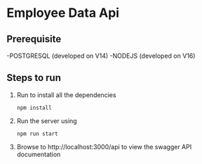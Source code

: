 # Employee Data Api

## Prerequisite
-POSTGRESQL (developed on V14)
-NODEJS (developed on V16)

## Steps to run
1. Run to install all the dependencies
    ```
    npm install
    ```
2. Run the server using
    ```
    npm run start
    ```

3. Browse to http://localhost:3000/api to view the swagger API documentation 